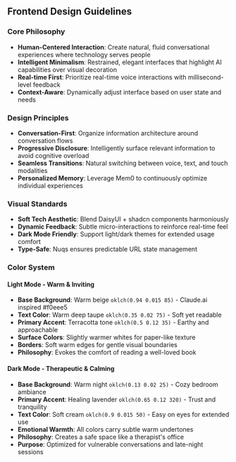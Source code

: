 ## Frontend Design Guidelines

### Core Philosophy
* **Human-Centered Interaction**: Create natural, fluid conversational experiences where technology serves people
* **Intelligent Minimalism**: Restrained, elegant interfaces that highlight AI capabilities over visual decoration
* **Real-time First**: Prioritize real-time voice interactions with millisecond-level feedback
* **Context-Aware**: Dynamically adjust interface based on user state and needs

### Design Principles
* **Conversation-First**: Organize information architecture around conversation flows
* **Progressive Disclosure**: Intelligently surface relevant information to avoid cognitive overload
* **Seamless Transitions**: Natural switching between voice, text, and touch modalities
* **Personalized Memory**: Leverage Mem0 to continuously optimize individual experiences

### Visual Standards
* **Soft Tech Aesthetic**: Blend DaisyUI + shadcn components harmoniously
* **Dynamic Feedback**: Subtle micro-interactions to reinforce real-time feel
* **Dark Mode Friendly**: Support light/dark themes for extended usage comfort
* **Type-Safe**: Nuqs ensures predictable URL state management

### Color System

#### Light Mode - Warm & Inviting
* **Base Background**: Warm beige `oklch(0.94 0.015 85)` - Claude.ai inspired #f0eee5
* **Text Color**: Warm deep taupe `oklch(0.35 0.02 75)` - Soft yet readable
* **Primary Accent**: Terracotta tone `oklch(0.5 0.12 35)` - Earthy and approachable
* **Surface Colors**: Slightly warmer whites for paper-like texture
* **Borders**: Soft warm edges for gentle visual boundaries
* **Philosophy**: Evokes the comfort of reading a well-loved book

#### Dark Mode - Therapeutic & Calming
* **Base Background**: Warm night `oklch(0.13 0.02 25)` - Cozy bedroom ambiance
* **Primary Accent**: Healing lavender `oklch(0.65 0.12 320)` - Trust and tranquility
* **Text Color**: Soft cream `oklch(0.9 0.015 50)` - Easy on eyes for extended use
* **Emotional Warmth**: All colors carry subtle warm undertones
* **Philosophy**: Creates a safe space like a therapist's office
* **Purpose**: Optimized for vulnerable conversations and late-night sessions